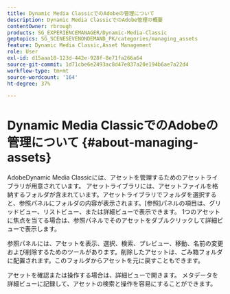 ```yaml
---
title: Dynamic Media ClassicでのAdobeの管理について
description: Dynamic Media ClassicでのAdobe管理の概要
contentOwner: rbrough
products: SG_EXPERIENCEMANAGER/Dynamic-Media-Classic
geptopics: SG_SCENESEVENONDEMAND_PK/categories/managing_assets
feature: Dynamic Media Classic,Asset Management
role: User
exl-id: d15aaa18-123d-442e-928f-8e71fa266a64
source-git-commit: 1d71cbe6e2493ac8d47e837a20e194b6ae7a22d4
workflow-type: tm+mt
source-wordcount: '164'
ht-degree: 37%

---
```


# Dynamic Media ClassicでのAdobeの管理について {#about-managing-assets}

AdobeDynamic Media Classicには、アセットを管理するためのアセットライブラリが用意されています。 アセットライブラリには、アセットファイルを格納するフォルダが含まれています。アセットライブラリでフォルダを選択すると、参照パネルにフォルダの内容が表示されます。[参照]パネルの項目は、グリッドビュー、リストビュー、または詳細ビューで表示できます。 1つのアセットに焦点を当てる場合は、参照パネルでそのアセットをダブルクリックして詳細ビューで表示します。

参照パネルには、アセットを表示、選択、検索、プレビュー、移動、名前の変更および削除するためのツールがあります。削除したアセットは、ごみ箱フォルダに配置されます。このフォルダからアセットを元に戻すこともできます。

アセットを確認または操作する場合は、詳細ビューで開きます。 メタデータを詳細ビューに記録して、アセットの検索と操作を容易にすることができます。
